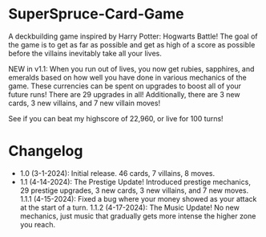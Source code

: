 # SuperSpruce-Card-Game
A deckbuilding game inspired by Harry Potter: Hogwarts Battle! The goal of the game is to get as far as possible and get as high of a score as possible before the villains inevitably take all your lives.

NEW in v1.1: When you run out of lives, you now get rubies, sapphires, and emeralds based on how well you have done in various mechanics of the game. These currencies can be spent on upgrades to boost all of your future runs! There are 29 upgrades in all! Additionally, there are 3 new cards, 3 new villains, and 7 new villain moves!

See if you can beat my highscore of 22,960, or live for 100 turns! 

# Changelog
- 1.0 (3-1-2024): Initial release. 46 cards, 7 villains, 8 moves.
- 1.1 (4-14-2024): The Prestige Update! Introduced prestige mechanics, 29 prestige upgrades, 3 new cards, 3 new villains, and 7 new moves.
1.1.1 (4-15-2024): Fixed a bug where your money showed as your attack at the start of a turn.
1.1.2 (4-17-2024): The Music Update! No new mechanics, just music that gradually gets more intense the higher zone you reach.

